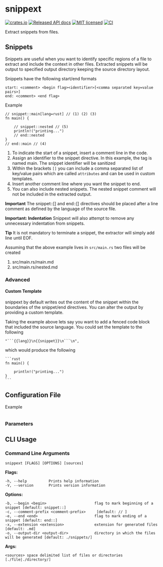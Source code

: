 # snippext
[![crates.io](https://img.shields.io/crates/v/snippext.svg)](https://crates.io/crates/snippext)
[![Released API docs](https://docs.rs/snippext/badge.svg)](https://docs.rs/snippext)
[![MIT licensed](https://img.shields.io/badge/license-MIT-blue.svg)](./LICENSE)
[![CI](https://github.com/doctavious/snippext/workflows/CI/badge.svg)](https://github.com/doctavious/snippext/actions?query=workflow%3ACI)

Extract snippets from files.

## Snippets

Snippets are useful when you want to identify specific regions of a file to extract and include the context in other files. 
Extracted snippets will be output to specified output directory keeping the source directory layout.

Snippets have the following start/end formats

```
start: <comment> <begin flag><identifier>[<comma separated key=value pairs>]
end: <comment> <end flag>
```

Example
```
// snippet::main[lang=rust] // (1) (2) (3)
fn main() {

    // snippet::nested // (5)
    println!("printing...")
    // end::nested
}
// end::main // (4)
```
1. To indicate the start of a snippet, insert a comment line in the code.
2. Assign an identifier to the snippet directive. In this example, the tag is named main. The snippet identifier will be sanitized
3. Within the brackets `[]` you can include a comma separated list of key/value pairs which are called `attributes` and can be used  in custom templates. 
4. Insert another comment line where you want the snippet to end.
5. You can also include nested snippets. The nested snippet comment will not be included in the extracted output.

**Important**
The snippet::[] and end::[] directives should be placed after a line comment as defined by the language of the source file. 

**Important: Indentation** Snippext will also attempt to remove any unnecessary indentation from snippets.

**Tip** It is not mandatory to terminate a snippet, the extractor will simply add line until EOF.

Assuming that the above example lives in `src/main.rs` two files will be created
1. src/main.rs/main.md
2. src/main.rs/nested.md

### Advanced

#### Custom Template

snippext by default writes out the content of the snippet within the boundaries of the snippet/end directives. 
You can alter the output by providing a custom template.

Taking the example above lets say you want to add a fenced code block that included the source language. You could set the template to the following
```
"```{{lang}}\n{{snippet}}\n```\n",
```

which would produce the following

    ```rust
    fn main() {

        println!("printing...")
    }
    ```

## Configuration File

Example 

```yaml 
```

### Parameters



## CLI Usage

### Command Line Arguments

```
snippext [FLAGS] [OPTIONS] [sources]
```

**Flags:**
```
-h, --help          Prints help information
-V, --version       Prints version information
```

**Options:**
```
-b, --begin <begin>                      flag to mark beginning of a snippet [default: snippet::]
-c, --comment-prefix <comment-prefix>     [default: // ]
-e, --end <end>                          flag to mark ending of a snippet [default: end::]
-x, --extension <extension>              extension for generated files [default: .md]
-o, --output-dir <output-dir>            directory in which the files will be generated [default: ./snippets/]
```

**Args:**

```
<sources> space delimited list of files or directories [./file|./directory/]
```
